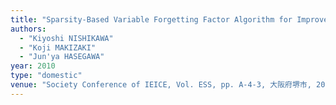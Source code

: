 ```yaml
---
title: "Sparsity-Based Variable Forgetting Factor Algorithm for Improvement of Tracking Performance of RLS-Type Adaptive"
authors:
  - "Kiyoshi NISHIKAWA"
  - "Koji MAKIZAKI"
  - "Jun'ya HASEGAWA"
year: 2010
type: "domestic"
venue: "Society Conference of IEICE, Vol. ESS, pp. A-4-3, 大阪府堺市, 2010-09-14."
---
```

